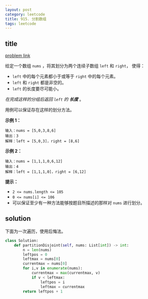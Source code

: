 ```yaml
---
layout: post
category: leetcode
title: 915. 分割数组
tags: leetcode
---
```


## title
[problem link](https://leetcode.cn/problems/partition-array-into-disjoint-intervals/)

给定一个数组 `nums` ，将其划分为两个连续子数组 `left` 和 `right`， 使得：

- `left` 中的每个元素都小于或等于 `right` 中的每个元素。
- `left` 和 `right` 都是非空的。
- `left` 的长度要尽可能小。

*在完成这样的分组后返回 `left` 的 **长度*** 。

用例可以保证存在这样的划分方法。

 

**示例 1：**

```
输入：nums = [5,0,3,8,6]
输出：3
解释：left = [5,0,3]，right = [8,6]
```

**示例 2：**

```
输入：nums = [1,1,1,0,6,12]
输出：4
解释：left = [1,1,1,0]，right = [6,12]
```

 

**提示：**

- `2 <= nums.length <= 105`
- `0 <= nums[i] <= 106`
- 可以保证至少有一种方法能够按题目所描述的那样对 `nums` 进行划分。

## solution

下面为一次遍历，使用后悔法。

```python
class Solution:
    def partitionDisjoint(self, nums: List[int]) -> int:
        n = len(nums)
        leftpos = 0
        leftmax = nums[0]
        currentmax = nums[0]
        for i,v in enumerate(nums):
            currentmax = max(currentmax, v)
            if v < leftmax:
                leftpos = i
                leftmax = currentmax
        return leftpos + 1

```

